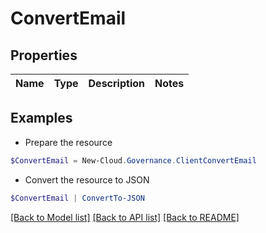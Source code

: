 # ConvertEmail
## Properties

Name | Type | Description | Notes
------------ | ------------- | ------------- | -------------

## Examples

- Prepare the resource
```powershell
$ConvertEmail = New-Cloud.Governance.ClientConvertEmail 
```

- Convert the resource to JSON
```powershell
$ConvertEmail | ConvertTo-JSON
```

[[Back to Model list]](../README.md#documentation-for-models) [[Back to API list]](../README.md#documentation-for-api-endpoints) [[Back to README]](../README.md)

